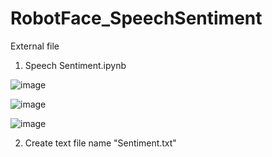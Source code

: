 # RobotFace_SpeechSentiment
External file

1. Speech Sentiment.ipynb

![image](https://github.com/pchayapat/RobotFace_SpeechSentiment/assets/71373068/8a1d0c49-8a41-454a-a400-779d30d6ad2f)

![image](https://github.com/pchayapat/RobotFace_SpeechSentiment/assets/71373068/10774f60-c1c7-4203-9006-c8fd815abbd2)

![image](https://github.com/pchayapat/RobotFace_SpeechSentiment/assets/71373068/84cd9155-1a1a-41a1-9dd3-d171f65e3e24)


2. Create text file name "Sentiment.txt"
